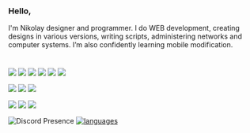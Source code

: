 ### Hello,

I'm Nikolay designer and programmer.
I do WEB development, creating designs in various versions, writing scripts, administering networks and computer systems. I’m also confidently learning mobile modification.
#

![](https://img.shields.io/badge/Windows-0078D6?style=for-the-badge&logo=windows&logoColor=white)
![](https://img.shields.io/badge/Linux-FCC624?style=for-the-badge&logo=linux&logoColor=black)
![](https://img.shields.io/badge/debian-A81D33?style=for-the-badge&logo=debian&logoColor=white)
![](https://img.shields.io/badge/archlinux-1793D1?style=for-the-badge&logo=archlinux&logoColor=white)
![](https://img.shields.io/badge/kalilinux-557C94?style=for-the-badge&logo=kalilinux&logoColor=white)
![](https://img.shields.io/badge/manjaro-35BF5C?style=for-the-badge&logo=manjaro&logoColor=white)

![](https://img.shields.io/badge/MySQL-00000F?style=for-the-badge&logo=mysql&logoColor=white)
![](https://img.shields.io/badge/Python-14354C?style=for-the-badge&logo=python&logoColor=white)
![](https://img.shields.io/badge/flutter-02569B?style=for-the-badge&logo=flutter&logoColor=white)


![](https://img.shields.io/badge/PyCharm-000000.svg?&style=for-the-badge&logo=PyCharm&logoColor=white)
![](https://img.shields.io/badge/VSCODE-007ACC?style=for-the-badge&logo=visualstudiocode&logoColor=white)
![](https://img.shields.io/badge/Figma-F24E1E?style=for-the-badge&logo=figma&logoColor=white)

![Discord Presence](https://lanyard.cnrad.dev/api/579408513722482728) [![languages](https://github-readme-stats.vercel.app/api/top-langs/?username=Manerva&theme=midnight-purple&hide_border=true&bg_color=0d111700)](https://github.com/Manerva)
